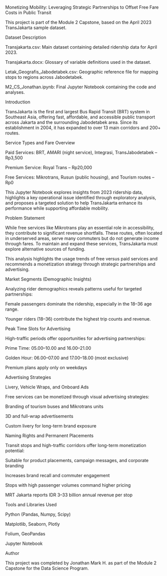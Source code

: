 Monetizing Mobility: Leveraging Strategic Partnerships to Offset Free Fare Costs in Public Transit

This project is part of the Module 2 Capstone, based on the April 2023 TransJakarta sample dataset.

Dataset Description

Transjakarta.csv: Main dataset containing detailed ridership data for April 2023.

Transjakarta.docx: Glossary of variable definitions used in the dataset.

Letak_Geografis_Jabodetabek.csv: Geographic reference file for mapping stops to regions across Jabodetabek.

M2_CS_Jonathan.ipynb: Final Jupyter Notebook containing the code and analyses.

Introduction

TransJakarta is the first and largest Bus Rapid Transit (BRT) system in Southeast Asia, offering fast, affordable, and accessible public transport across Jakarta and the surrounding Jabodetabek area. Since its establishment in 2004, it has expanded to over 13 main corridors and 200+ routes.

Service Types and Fare Overview

Paid Services: BRT, AMARI (night service), Integrasi, TransJabodetabek – Rp3,500

Premium Service: Royal Trans – Rp20,000

Free Services: Mikrotrans, Rusun (public housing), and Tourism routes – Rp0

This Jupyter Notebook explores insights from 2023 ridership data, highlights a key operational issue identified through exploratory analysis, and proposes a targeted solution to help TransJakarta enhance its performance while supporting affordable mobility.

Problem Statement

While free services like Mikrotrans play an essential role in accessibility, they contribute to significant revenue shortfalls. These routes, often located in underserved areas, serve many commuters but do not generate income through fares. To maintain and expand these services, TransJakarta must explore alternative sources of funding.

This analysis highlights the usage trends of free versus paid services and recommends a monetization strategy through strategic partnerships and advertising.

Market Segments (Demographic Insights)

Analyzing rider demographics reveals patterns useful for targeted partnerships:

Female passengers dominate the ridership, especially in the 18–36 age range.

Younger riders (18–36) contribute the highest trip counts and revenue.

Peak Time Slots for Advertising

High-traffic periods offer opportunities for advertising partnerships:

Prime Time: 05.00–10.00 and 16.00–21.00

Golden Hour: 06.00–07.00 and 17.00–18.00 (most exclusive)

Premium plans apply only on weekdays

Advertising Strategies

Livery, Vehicle Wraps, and Onboard Ads

Free services can be monetized through visual advertising strategies:

Branding of tourism buses and Mikrotrans units

3D and full-wrap advertisements

Custom livery for long-term brand exposure

Naming Rights and Permanent Placements

Transit stops and high-traffic corridors offer long-term monetization potential:

Suitable for product placements, campaign messages, and corporate branding

Increases brand recall and commuter engagement

Stops with high passenger volumes command higher pricing

MRT Jakarta reports IDR 3–33 billion annual revenue per stop

Tools and Libraries Used

Python (Pandas, Numpy, Scipy)

Matplotlib, Seaborn, Plotly

Folium, GeoPandas

Jupyter Notebook

Author

This project was completed by Jonathan Mark H. as part of the Module 2 Capstone for the Data Science Program.
